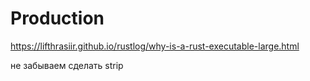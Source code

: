 

Production
==========


https://lifthrasiir.github.io/rustlog/why-is-a-rust-executable-large.html

не забываем сделать strip
